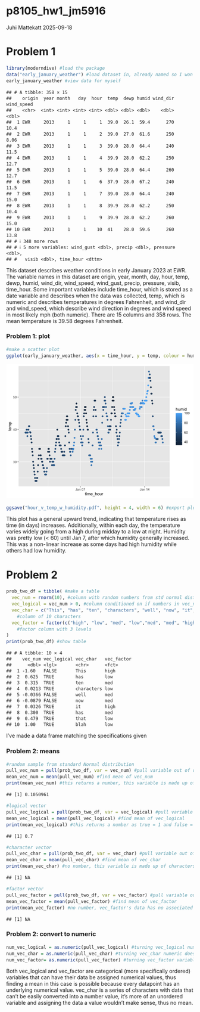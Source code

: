 p8105_hw1_jm5916
================
Juhi Mattekatt
2025-09-18

# Problem 1

``` r
library(moderndive) #load the package
data("early_january_weather") #load dataset in, already named so I won't add my own object name
early_january_weather #view data for myself
```

    ## # A tibble: 358 × 15
    ##    origin  year month   day  hour  temp  dewp humid wind_dir wind_speed
    ##    <chr>  <int> <int> <int> <int> <dbl> <dbl> <dbl>    <dbl>      <dbl>
    ##  1 EWR     2013     1     1     1  39.0  26.1  59.4      270      10.4 
    ##  2 EWR     2013     1     1     2  39.0  27.0  61.6      250       8.06
    ##  3 EWR     2013     1     1     3  39.0  28.0  64.4      240      11.5 
    ##  4 EWR     2013     1     1     4  39.9  28.0  62.2      250      12.7 
    ##  5 EWR     2013     1     1     5  39.0  28.0  64.4      260      12.7 
    ##  6 EWR     2013     1     1     6  37.9  28.0  67.2      240      11.5 
    ##  7 EWR     2013     1     1     7  39.0  28.0  64.4      240      15.0 
    ##  8 EWR     2013     1     1     8  39.9  28.0  62.2      250      10.4 
    ##  9 EWR     2013     1     1     9  39.9  28.0  62.2      260      15.0 
    ## 10 EWR     2013     1     1    10  41    28.0  59.6      260      13.8 
    ## # ℹ 348 more rows
    ## # ℹ 5 more variables: wind_gust <dbl>, precip <dbl>, pressure <dbl>,
    ## #   visib <dbl>, time_hour <dttm>

This dataset describes weather conditions in early January 2023 at EWR.
The variable names in this dataset are origin, year, month, day, hour,
temp, dewp, humid, wind_dir, wind_speed, wind_gust, precip, pressure,
visib, time_hour. Some important variables include time_hour, which is
stored as a date variable and describes when the data was collected,
temp, which is numeric and describes temperatures in degrees Fahrenheit,
and wind_dir and wind_speed, which describe wind direction in degrees
and wind speed in most likely mph (both numeric). There are 15 columns
and 358 rows. The mean temperature is 39.58 degrees Fahrenheit.

### Problem 1: plot

``` r
#make a scatter plot 
ggplot(early_january_weather, aes(x = time_hour, y = temp, colour = humid)) + geom_point()
```

![](p8105_hw1_jm5916_files/figure-gfm/prob_one_plot-1.png)<!-- -->

``` r
ggsave("hour_v_temp_w_humidity.pdf", height = 4, width = 6) #export plot to pdf
```

This plot has a general upward trend, indicating that temperature rises
as time (in days) increases. Additionally, within each day, the
temperature varies widely going from a high during midday to a low at
night. Humidity was pretty low (\< 60) until Jan 7, after which humidity
generally increased. This was a non-linear increase as some days had
high humidity while others had low humidity.

# Problem 2

``` r
prob_two_df = tibble( #make a table
  vec_num = rnorm(10), #column with random numbers from std normal distribution 
  vec_logical = vec_num > 0, #column conditioned on if numbers in vec_num are > 0
  vec_char = c("This", "has", "ten", "characters", "well", "now", "it", "has", "that", "blah"),
    #column of 10 characters
  vec_factor = factor(c("high", "low", "med", "low","med", "med", "high","med","low","low"))
    #factor column with 3 levels 
)
print(prob_two_df) #show table
```

    ## # A tibble: 10 × 4
    ##    vec_num vec_logical vec_char   vec_factor
    ##      <dbl> <lgl>       <chr>      <fct>     
    ##  1 -1.60   FALSE       This       high      
    ##  2  0.625  TRUE        has        low       
    ##  3  0.315  TRUE        ten        med       
    ##  4  0.0213 TRUE        characters low       
    ##  5 -0.0366 FALSE       well       med       
    ##  6 -0.0879 FALSE       now        med       
    ##  7  0.0326 TRUE        it         high      
    ##  8  0.300  TRUE        has        med       
    ##  9  0.479  TRUE        that       low       
    ## 10  1.00   TRUE        blah       low

I’ve made a data frame matching the specifications given

### Problem 2: means

``` r
#random sample from standard Normal distribution
pull_vec_num = pull(prob_two_df, var = vec_num) #pull variable out of dataframe
mean_vec_num = mean(pull_vec_num) #find mean of vec_num
print(mean_vec_num) #this returns a number, this variable is made up of numbers
```

    ## [1] 0.1050961

``` r
#logical vector
pull_vec_logical = pull(prob_two_df, var = vec_logical) #pull variable out of dataframe
mean_vec_logical = mean(pull_vec_logical) #find mean of vec_logical
print(mean_vec_logical) #this returns a number as true = 1 and false = 0
```

    ## [1] 0.7

``` r
#character vector
pull_vec_char = pull(prob_two_df, var = vec_char) #pull variable out of dataframe
mean_vec_char = mean(pull_vec_char) #find mean of vec_char
print(mean_vec_char) #no number, this variable is made up of characters
```

    ## [1] NA

``` r
#factor vector
pull_vec_factor = pull(prob_two_df, var = vec_factor) #pull variable out of dataframe
mean_vec_factor = mean(pull_vec_factor) #find mean of vec_factor
print(mean_vec_factor) #no number, vec_factor's data has no associated numeric values
```

    ## [1] NA

### Problem 2: convert to numeric

``` r
num_vec_logical = as.numeric(pull_vec_logical) #turning vec_logical numeric works
num_vec_char = as.numeric(pull_vec_char) #turning vec_char numeric doesn't work
num_vec_factor= as.numeric(pull_vec_factor) #turning vec_factor variable numeric works
```

Both vec_logical and vec_factor are categorical (more specifically
ordered) variables that can have their data be assigned numerical
values, thus finding a mean in this case is possible because every
datapoint has an underlying numerical value. vec_char is a series of
characters with data that can’t be easily converted into a number value,
it’s more of an unordered variable and assigning the data a value
wouldn’t make sense, thus no mean.
